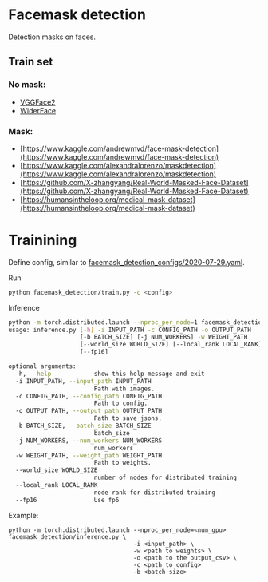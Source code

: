 # Facemask detection
Detection masks on faces.

## Train set

### No mask:
*  [VGGFace2](http://www.robots.ox.ac.uk/~vgg/data/vgg_face2/)
*  [WiderFace](http://shuoyang1213.me/WIDERFACE/)

### Mask:
*  [https://www.kaggle.com/andrewmvd/face-mask-detection](https://www.kaggle.com/andrewmvd/face-mask-detection)
*  [https://www.kaggle.com/alexandralorenzo/maskdetection](https://www.kaggle.com/alexandralorenzo/maskdetection)
*  [https://github.com/X-zhangyang/Real-World-Masked-Face-Dataset](https://github.com/X-zhangyang/Real-World-Masked-Face-Dataset)
*  [https://humansintheloop.org/medical-mask-dataset](https://humansintheloop.org/medical-mask-dataset)


# Trainining

Define config, similar to [facemask_detection_configs/2020-07-29.yaml](facemask_detection_configs/2020-07-29.yaml).

Run

```bash
python facemask_detection/train.py -c <config> 
```

Inference

```bash
python -m torch.distributed.launch --nproc_per_node=1 facemask_detection/inference.py -h 
usage: inference.py [-h] -i INPUT_PATH -c CONFIG_PATH -o OUTPUT_PATH
                    [-b BATCH_SIZE] [-j NUM_WORKERS] -w WEIGHT_PATH
                    [--world_size WORLD_SIZE] [--local_rank LOCAL_RANK]
                    [--fp16]

optional arguments:
  -h, --help            show this help message and exit
  -i INPUT_PATH, --input_path INPUT_PATH
                        Path with images.
  -c CONFIG_PATH, --config_path CONFIG_PATH
                        Path to config.
  -o OUTPUT_PATH, --output_path OUTPUT_PATH
                        Path to save jsons.
  -b BATCH_SIZE, --batch_size BATCH_SIZE
                        batch_size
  -j NUM_WORKERS, --num_workers NUM_WORKERS
                        num_workers
  -w WEIGHT_PATH, --weight_path WEIGHT_PATH
                        Path to weights.
  --world_size WORLD_SIZE
                        number of nodes for distributed training
  --local_rank LOCAL_RANK
                        node rank for distributed training
  --fp16                Use fp6
```

Example:

```
python -m torch.distributed.launch --nproc_per_node=<num_gpu> facemask_detection/inference.py \
                                   -i <input_path> \
                                   -w <path to weights> \ 
                                   -o <path to the output_csv> \
                                   -c <path to config> 
                                   -b <batch size>
```
